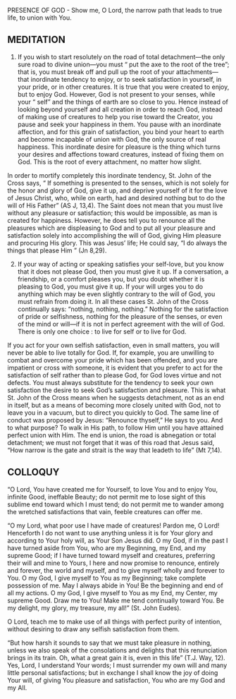 PRESENCE OF GOD - Show me, O Lord, the narrow path that leads to true life, to union with You.

## MEDITATION

1. If you wish to start resolutely on the road of total detachment—the only sure road to divine union—you must “ put the axe to the root of the tree”; that is, you must break off and pull up the root of your attachments—that inordinate tendency to enjoy, or to seek satisfaction in yourself, in your pride, or in other creatures. It is true that you were created to enjoy, but to enjoy God. However, God is not present to your senses, while your “ self” and the things of earth are so close to you. Hence instead of looking beyond yourself and all creation in order to reach God, instead of making use of creatures to help you rise toward the Creator, you pause and seek your happiness in them. You pause with an inordinate affection, and for this grain of satisfaction, you bind your heart to earth and become incapable of union with God, the only source of real happiness. This inordinate desire for pleasure is the thing which turns your desires and affections toward creatures, instead of fixing them on God. This is the root of every attachment, no matter how slight.

In order to mortify completely this inordinate tendency, St. John of the Cross says, “ If something is presented to the senses, which is not solely for the honor and glory of God, give it up, and deprive yourself of it for the love of Jesus Christ, who, while on earth, had and desired nothing but to do the will of His Father” (AS J, 13,4). The Saint does not mean that you must live without any pleasure or satisfaction; this would be impossible, as man is created for happiness. However, he does tell you to renounce all the pleasures which are displeasing to God and to put all your pleasure and satisfaction solely into accomplishing the will of God, giving Him pleasure and procuring His glory. This was Jesus’ life; He could say, “I do always the things that please Him ” (Jn 8,29).


2. If your way of acting or speaking satisfies your self-love, but you know that it does not please God, then you must give it up. If a conversation, a friendship, or a comfort pleases you, but you doubt whether it is pleasing to God, you must give it up. If your will urges you to do anything which may be even slightly contrary to the will of God, you must refrain from doing it. In all these cases St. John of the Cross continually says: “nothing, nothing, nothing.” Nothing for the satisfaction of pride or selfishness, nothing for the pleasure of the senses, or even of the mind or will—if it is not in perfect agreement with the will of God. There is only one choice : to live for self or to live for God.

If you act for your own selfish satisfaction, even in small matters, you will never be able to live totally for God. If, for example, you are unwilling to combat and overcome your pride which has been offended, and you are impatient or cross with someone, it is evident that you prefer to act for the satisfaction of self rather than to please God, for God loves virtue and not defects. You must always substitute for the tendency to seek your own satisfaction the desire to seek God’s satisfaction and pleasure. This is what St. John of the Cross means when he suggests detachment, not as an end in itself, but as a means of becoming more closely united with God, not to leave you in a vacuum, but to direct you quickly to God. The same line of conduct was proposed by Jesus: “Renounce thyself,” He says to you. And to what purpose? To walk in His path, to follow Him until you have attained perfect union with Him. The end is union, the road is abnegation or total detachment; we must not forget that it was of this road that Jesus said, “How narrow is the gate and strait is the way that leadeth to life” (Mt 7,14).

## COLLOQUY

“O Lord, You have created me for Yourself, to love You and to enjoy You, infinite Good, ineffable Beauty; do not permit me to lose sight of this sublime end toward which I must tend; do not permit me to wander among the wretched satisfactions that vain, feeble creatures can offer me.

“O my Lord, what poor use I have made of creatures! Pardon me, O Lord! Henceforth I do not want to use anything unless it is for Your glory and according to Your holy will, as Your Son Jesus did. O my God, if in the past I have turned aside from You, who are my Beginning, my End, and my supreme Good; if I have turned toward myself and creatures, preferring their will and mine to Yours, I here and now promise to renounce, entirely and forever, the world and myself, and to give myself wholly and forever to You. O my God, I give myself to You as my Beginning; take complete possession of me. May I always abide in You! Be the beginning and end of all my actions. O my God, I give myself to You as my End, my Center, my supreme Good. Draw me to You! Make me tend continually toward You. Be my delight, my glory, my treasure, my all!” (St. John Eudes).

O Lord, teach me to make use of all things with perfect purity of intention, without desiring to draw any selfish satisfaction from them.

“But how harsh it sounds to say that we must take pleasure in nothing, unless we also speak of the consolations and delights that this renunciation brings in its train. Oh, what a great gain it is, even in this life” (T.J. Way, 12). Yes, Lord, I understand Your words; I must surrender my own will and many little personal satisfactions; but in exchange I shall know the joy of doing Your will, of giving You pleasure and satisfaction, You who are my God and my All.